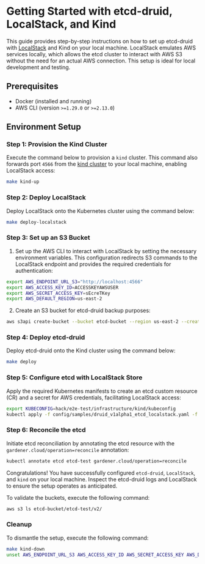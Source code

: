 # Getting Started with etcd-druid, LocalStack, and Kind

This guide provides step-by-step instructions on how to set up etcd-druid with [LocalStack](https://localstack.cloud/) and Kind on your local machine. LocalStack emulates AWS services locally, which allows the etcd cluster to interact with AWS S3 without the need for an actual AWS connection. This setup is ideal for local development and testing.

## Prerequisites

- Docker (installed and running)
- AWS CLI (version `>=1.29.0` or `>=2.13.0`)

## Environment Setup

### Step 1: Provision the Kind Cluster

Execute the command below to provision a `kind` cluster. This command also forwards port `4566` from the [kind cluster](hack/e2e-test/infrastructure/kind/cluster.yaml) to your local machine, enabling LocalStack access:

```bash
make kind-up
```

### Step 2: Deploy LocalStack

Deploy LocalStack onto the Kubernetes cluster using the command below:

```bash
make deploy-localstack
```

### Step 3: Set up an S3 Bucket

1. Set up the AWS CLI to interact with LocalStack by setting the necessary environment variables. This configuration redirects S3 commands to the LocalStack endpoint and provides the required credentials for authentication:

```bash
export AWS_ENDPOINT_URL_S3="http://localhost:4566"
export AWS_ACCESS_KEY_ID=ACCESSKEYAWSUSER
export AWS_SECRET_ACCESS_KEY=sEcreTKey
export AWS_DEFAULT_REGION=us-east-2
```

2. Create an S3 bucket for etcd-druid backup purposes:

```bash
aws s3api create-bucket --bucket etcd-bucket --region us-east-2 --create-bucket-configuration LocationConstraint=us-east-2 --acl private
```

### Step 4: Deploy etcd-druid

Deploy etcd-druid onto the Kind cluster using the command below:

```bash
make deploy
```

### Step 5: Configure etcd with LocalStack Store

Apply the required Kubernetes manifests to create an etcd custom resource (CR) and a secret for AWS credentials, facilitating LocalStack access:

```bash
export KUBECONFIG=hack/e2e-test/infrastructure/kind/kubeconfig
kubectl apply -f config/samples/druid_v1alpha1_etcd_localstack.yaml -f config/samples/etcd-secret-localstack.yaml
```

### Step 6: Reconcile the etcd

Initiate etcd reconciliation by annotating the etcd resource with the `gardener.cloud/operation=reconcile` annotation:

```bash
kubectl annotate etcd etcd-test gardener.cloud/operation=reconcile
```

Congratulations! You have successfully configured `etcd-druid`, `LocalStack`, and `kind` on your local machine. Inspect the etcd-druid logs and LocalStack to ensure the setup operates as anticipated.

To validate the buckets, execute the following command:

```bash
aws s3 ls etcd-bucket/etcd-test/v2/
```

### Cleanup

To dismantle the setup, execute the following command:

```bash
make kind-down
unset AWS_ENDPOINT_URL_S3 AWS_ACCESS_KEY_ID AWS_SECRET_ACCESS_KEY AWS_DEFAULT_REGION KUBECONFIG

```